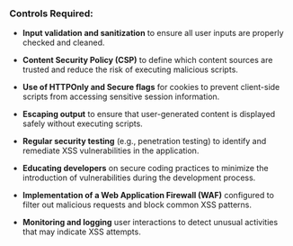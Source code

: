 ### Controls Required:

- **Input validation and sanitization** to ensure all user inputs are properly checked and cleaned.
  
- **Content Security Policy (CSP)** to define which content sources are trusted and reduce the risk of executing malicious scripts.
  
- **Use of HTTPOnly and Secure flags** for cookies to prevent client-side scripts from accessing sensitive session information.
  
- **Escaping output** to ensure that user-generated content is displayed safely without executing scripts.
  
- **Regular security testing** (e.g., penetration testing) to identify and remediate XSS vulnerabilities in the application.
  
- **Educating developers** on secure coding practices to minimize the introduction of vulnerabilities during the development process.
  
- **Implementation of a Web Application Firewall (WAF)** configured to filter out malicious requests and block common XSS patterns.
  
- **Monitoring and logging** user interactions to detect unusual activities that may indicate XSS attempts.
